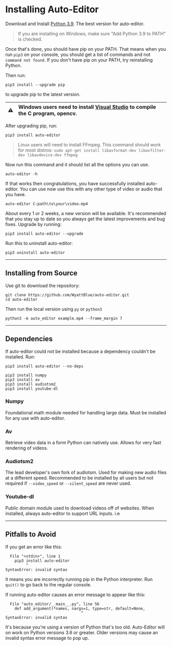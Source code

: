 # Installing Auto-Editor

Download and Install [Python 3.9](https://www.python.org/downloads/release/python-397/). The best version for auto-editor.

> If you are installing on Windows, make sure "Add Python 3.9 to PATH" is checked.

Once that's done, you should have pip on your PATH. That means when you run `pip3` on your console, you should get a list of commands and not `command not found`. If you don't have pip on your PATH, try reinstalling Python.

Then run:
```
pip3 install --upgrade pip
```

to upgrade pip to the latest version.


:warning: | Windows users need to install [Visual Studio](https://visualstudio.microsoft.com/vs/features/cplusplus/) to compile the C program, opencv.
:---: | :---

After upgrading pip, run:

```
pip3 install auto-editor
```

> Linux users will need to install FFmpeg. This command should work for most distros: `sudo apt-get install libavformat-dev libavfilter-dev libavdevice-dev ffmpeg`

Now run this command and it should list all the options you can use.

```
auto-editor -h
```

If that works then congratulations, you have successfully installed auto-editor. You can use now use this with any other type of video or audio that you have.

```
auto-editor C:path\to\your\video.mp4
```

About every 1 or 2 weeks, a new version will be available. It's recommended that you stay up to date so you always get the latest improvements and bug fixes. Upgrade by running:


```
pip3 install auto-editor --upgrade
```

Run this to uninstall auto-editor:

```
pip3 uninstall auto-editor
```


----

## Installing from Source

Use git to download the repository:

```terminal
git clone https://github.com/WyattBlue/auto-editor.git
cd auto-editor
```

Then run the local version using `py` or `python3`
```
python3 -m auto_editor example.mp4 --frame_margin 7
```

----

## Dependencies

If auto-editor could not be installed because a dependency couldn't be installed. Run:

```
pip3 install auto-editor --no-deps
```

```
pip3 install numpy
pip3 install av
pip3 install audiotsm2
pip3 install youtube-dl
```

### Numpy

Foundational math module needed for handling large data. Must be installed for any use with auto-editor.

### Av

Retrieve video data in a form Python can natively use. Allows for very fast rendering of videos.

### Audiotsm2

The lead developer's own fork of audiotsm. Used for making new audio files at a different speed. Recommended to be installed by all users but not required if `--video_speed` or `--silent_speed` are never used.

### Youtube-dl

Public domain module used to download videos off of websites. When installed, always auto-editor to support URL inputs. i.e


----

## Pitfalls to Avoid

If you get an error like this:
```
  File "<stdin>", line 1
    pip3 install auto-editor
         ^
SyntaxError: invalid syntax
```

It means you are incorrectly running pip in the Python interpreter. Run `quit()` to go back to the regular console.


If running auto-editor causes an error message to appear like this:

```
  File "auto_editor/__main__.py", line 56
    def add_argument(*names, nargs=1, type=str, default=None,
                                 ^
SyntaxError: invalid syntax
```

It's because you're using a version of Python that's too old. Auto-Editor will on work on Python versions 3.6 or greater. Older versions may cause an invalid syntax error message to pop up.
